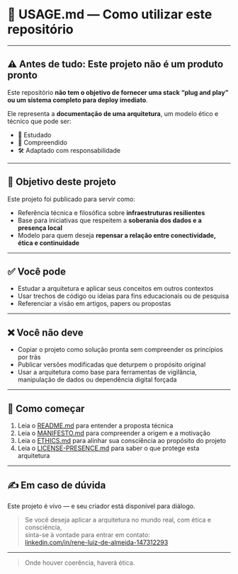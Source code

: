 # 📘 USAGE.md — Como utilizar este repositório

---

## ⚠️ Antes de tudo: Este projeto **não é um produto pronto**

Este repositório **não tem o objetivo de fornecer uma stack “plug and play” ou um sistema completo para deploy imediato**.

Ele representa a **documentação de uma arquitetura**, um modelo ético e técnico que pode ser:

- 📖 Estudado
- 🧠 Compreendido
- 🛠️ Adaptado com responsabilidade

---

## 🎯 Objetivo deste projeto

Este projeto foi publicado para servir como:

- Referência técnica e filosófica sobre **infraestruturas resilientes**
- Base para iniciativas que respeitem a **soberania dos dados e a presença local**
- Modelo para quem deseja **repensar a relação entre conectividade, ética e continuidade**

---

## ✅ Você pode

- Estudar a arquitetura e aplicar seus conceitos em outros contextos
- Usar trechos de código ou ideias para fins educacionais ou de pesquisa
- Referenciar a visão em artigos, papers ou propostas

---

## ❌ Você não deve

- Copiar o projeto como solução pronta sem compreender os princípios por trás
- Publicar versões modificadas que deturpem o propósito original
- Usar a arquitetura como base para ferramentas de vigilância, manipulação de dados ou dependência digital forçada

---

## 🧭 Como começar

1. Leia o [README.md](./README.md) para entender a proposta técnica
2. Leia o [MANIFESTO.md](./MANIFESTO.md) para compreender a origem e a motivação
3. Leia o [ETHICS.md](./ETHICS.md) para alinhar sua consciência ao propósito do projeto
4. Leia o [LICENSE-PRESENCE.md](./LICENSE-PRESENCE.md) para saber o que protege esta arquitetura

---

## ✍️ Em caso de dúvida

Este projeto é vivo — e seu criador está disponível para diálogo.

> Se você deseja aplicar a arquitetura no mundo real, com ética e consciência,  
> sinta-se à vontade para entrar em contato:  
> [linkedin.com/in/rene-luiz-de-almeida-147312293](https://www.linkedin.com/in/rene-luiz-de-almeida-147312293)

---

> Onde houver coerência, haverá ética.
